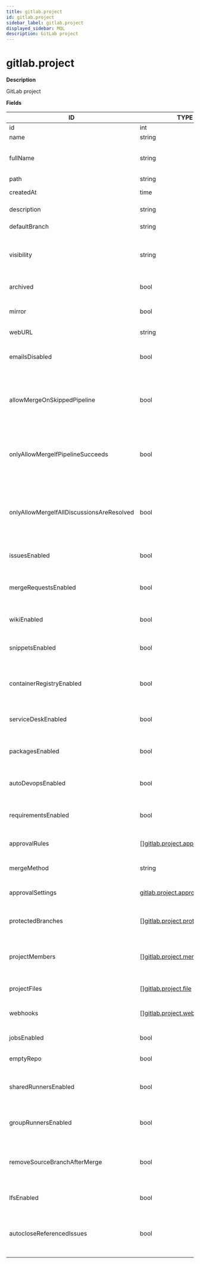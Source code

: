```yaml
---
title: gitlab.project
id: gitlab.project
sidebar_label: gitlab.project
displayed_sidebar: MQL
description: GitLab project
---
```


# gitlab.project

**Description**

GitLab project

**Fields**

| ID                                        | TYPE                                                                          | DESCRIPTION                                                                    |
| ----------------------------------------- | ----------------------------------------------------------------------------- | ------------------------------------------------------------------------------ |
| id                                        | int                                                                           | Project ID                                                                     |
| name                                      | string                                                                        | Project name                                                                   |
| fullName                                  | string                                                                        | The full name of the project, including the namespace                          |
| path                                      | string                                                                        | Project path                                                                   |
| createdAt                                 | time                                                                          | Create date of the project                                                     |
| description                               | string                                                                        | Project description                                                            |
| defaultBranch                             | string                                                                        | Default Git branch                                                             |
| visibility                                | string                                                                        | The project's visibility level: private, internal, or public                   |
| archived                                  | bool                                                                          | Whether the project is archived                                                |
| mirror                                    | bool                                                                          | Whether the project is a mirror                                                |
| webURL                                    | string                                                                        | URL of the project                                                             |
| emailsDisabled                            | bool                                                                          | Whether project email notifications are disabled                               |
| allowMergeOnSkippedPipeline               | bool                                                                          | Whether merging merge requests is allowed when a pipeline is skipped           |
| onlyAllowMergeIfPipelineSucceeds          | bool                                                                          | Whether merging merge requests is allowed only if the pipelines succeed        |
| onlyAllowMergeIfAllDiscussionsAreResolved | bool                                                                          | Whether merging merge requests is allowed only if all discussions are resolved |
| issuesEnabled                             | bool                                                                          | Whether the issues feature is enabled                                          |
| mergeRequestsEnabled                      | bool                                                                          | Whether the merge request feature is enabled                                   |
| wikiEnabled                               | bool                                                                          | Whether the wiki feature is enabled                                            |
| snippetsEnabled                           | bool                                                                          | Whether the snippets feature is enabled                                        |
| containerRegistryEnabled                  | bool                                                                          | Whether the container registry feature is enabled                              |
| serviceDeskEnabled                        | bool                                                                          | Whether the Service Desk feature is enabled                                    |
| packagesEnabled                           | bool                                                                          | Whether the packages feature is enabled                                        |
| autoDevopsEnabled                         | bool                                                                          | Whether the Auto DevOps feature is enabled                                     |
| requirementsEnabled                       | bool                                                                          | Whether the requirements feature is enabled                                    |
| approvalRules                             | &#91;&#93;[gitlab.project.approvalRule](gitlab.project.approvalrule.md)       | Approval rules for the project                                                 |
| mergeMethod                               | string                                                                        | Merge methods for the project                                                  |
| approvalSettings                          | [gitlab.project.approvalSetting](gitlab.project.approvalsetting.md)           | Approval settings for the project                                              |
| protectedBranches                         | &#91;&#93;[gitlab.project.protectedBranch](gitlab.project.protectedbranch.md) | Protected branches settings for the project                                    |
| projectMembers                            | &#91;&#93;[gitlab.project.member](gitlab.project.member.md)                   | List of members in the project with their roles                                |
| projectFiles                              | &#91;&#93;[gitlab.project.file](gitlab.project.file.md)                       | List of files in the project repository                                        |
| webhooks                                  | &#91;&#93;[gitlab.project.webhook](gitlab.project.webhook.md)                 | List of webhooks for the project                                               |
| jobsEnabled                               | bool                                                                          | Whether CI jobs are enabled                                                    |
| emptyRepo                                 | bool                                                                          | Whether the repo is empty                                                      |
| sharedRunnersEnabled                      | bool                                                                          | Whether the project is enabled for shared runners                              |
| groupRunnersEnabled                       | bool                                                                          | Whether the project is enabled for group runners                               |
| removeSourceBranchAfterMerge              | bool                                                                          | Whether the merge request source brand is removed after merge                  |
| lfsEnabled                                | bool                                                                          | Whether the project has LFS enabled                                            |
| autocloseReferencedIssues                 | bool                                                                          | Whether the project has autoclose referenced issues enabled                    |

